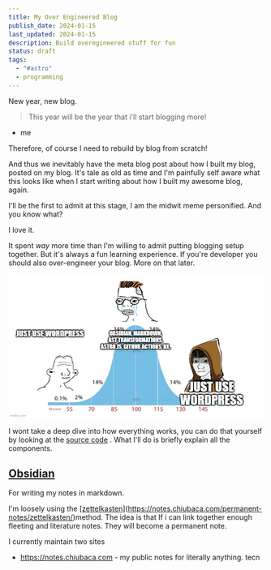 ```yaml
---
title: My Over Engineered Blog
publish_date: 2024-01-15
last_updated: 2024-01-15
description: Build overegineered stuff for fun
status: draft
tags:
  - "#astro"
  - programming
---
```

New year, new blog. 

> This year will be the year that i'll start blogging more!
- me

Therefore, of course I need to rebuild by blog from scratch! 

And thus we inevitably have the meta blog post about how I built my blog, posted on my blog.  It's tale as old as time and I'm painfully self aware what this looks like when I start writing about how I built my awesome blog, again.

I'll be the first to admit at this stage, I am the midwit meme personified. And you know what? 

I love it. 

It spent _way_ more time than I'm willing to admit putting blogging setup together. But it's always a fun learning experience. If you're developer you should also over-engineer your blog. More on that later.


![](attachments/Pasted%20image%2020240115192642.jpg)

I wont take a deep dive into how everything works, you can do that yourself by looking at the [source code](https://github.com/chiubaca/chiubaca-monorepo) . What I'll do is briefly explain all the components.


## [Obsidian](https://obsidian.md/)

For writing my notes in markdown. 

 I'm loosely using the [[zettelkasten](https://notes.chiubaca.com/permanent-notes/zettelkasten)](https://notes.chiubaca.com/permanent-notes/zettelkasten/)method. The idea is that If i can link together enough fleeting and literature notes. They will become a permanent note.




I currently maintain two sites 

- https://notes.chiubaca.com - my public notes for literally anything. tecn

